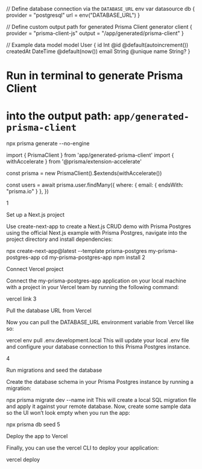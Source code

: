 // Define database connection via the `DATABASE_URL` env var
datasource db {
  provider = "postgresql"
  url      = env("DATABASE_URL")
}

// Define custom output path for generated Prisma Client
generator client {
  provider = "prisma-client-js"
  output   = "/app/generated/prisma-client"
}

// Example data model
model User {
  id        Int      @id @default(autoincrement())
  createdAt DateTime @default(now())
  email     String   @unique
  name      String?
}

# Run in terminal to generate Prisma Client
# into the output path: `app/generated-prisma-client`
npx prisma generate --no-engine

import { PrismaClient } from 'app/generated-prisma-client'
import { withAccelerate } from '@prisma/extension-accelerate'

const prisma = new PrismaClient().$extends(withAccelerate())

const users = await prisma.user.findMany({
  where: {
    email: { endsWith: "prisma.io" }
  },
})



1

Set up a Next.js project

Use create-next-app to create a Next.js CRUD demo with Prisma Postgres using the official Next.js example with Prisma Postgres, navigate into the project directory and install dependencies:


npx create-next-app@latest --template prisma-postgres my-prisma-postgres-app
cd my-prisma-postgres-app
npm install
2

Connect Vercel project

Connect the my-prisma-postgres-app application on your local machine with a project in your Vercel team by running the following command:


vercel link
3

Pull the database URL from Vercel

Now you can pull the DATABASE_URL environment variable from Vercel like so:


vercel env pull .env.development.local
This will update your local .env file and configure your database connection to this Prisma Postgres instance.

4

Run migrations and seed the database

Create the database schema in your Prisma Postgres instance by running a migration:


npx prisma migrate dev --name init
This will create a local SQL migration file and apply it against your remote database. Now, create some sample data so the UI won’t look empty when you run the app:


npx prisma db seed
5

Deploy the app to Vercel

Finally, you can use the vercel CLI to deploy your application:

vercel deploy
